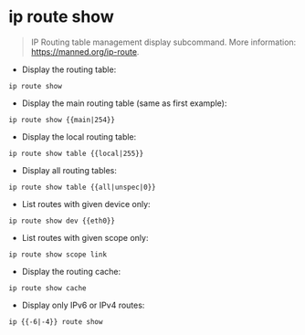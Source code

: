 # ip route show

> IP Routing table management display subcommand.
> More information: <https://manned.org/ip-route>.

- Display the routing table:

`ip route show`

- Display the main routing table (same as first example):

`ip route show {{main|254}}`

- Display the local routing table:

`ip route show table {{local|255}}`

- Display all routing tables:

`ip route show table {{all|unspec|0}}`

- List routes with given device only:

`ip route show dev {{eth0}}`

- List routes with given scope only:

`ip route show scope link`

- Display the routing cache:

`ip route show cache`

- Display only IPv6 or IPv4 routes:

`ip {{-6|-4}} route show`
